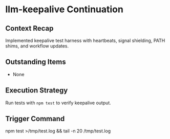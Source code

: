 # llm-keepalive Continuation

## Context Recap

Implemented keepalive test harness with heartbeats, signal shielding, PATH shims, and workflow
updates.

## Outstanding Items

- None

## Execution Strategy

Run tests with `npm test` to verify keepalive output.

## Trigger Command

npm test >/tmp/test.log && tail -n 20 /tmp/test.log
